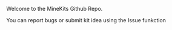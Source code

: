 Welcome to the MineKits Github Repo.

You can report bugs or submit kit idea using the Issue funkction
